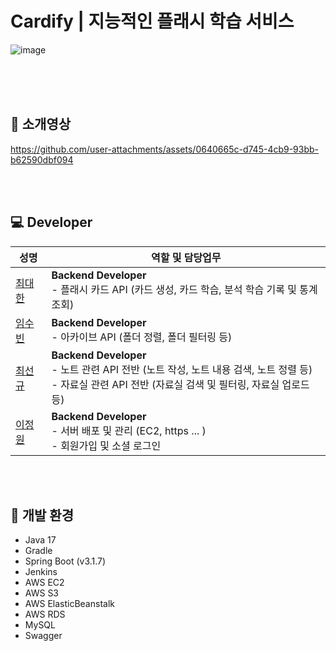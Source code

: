 # Cardify | 지능적인 플래시 학습 서비스
![image](https://github.com/user-attachments/assets/d582cc0a-2417-4983-8a53-54a170d467ab)

<br><br><br>

## 👑 소개영상
https://github.com/user-attachments/assets/0640665c-d745-4cb9-93bb-b62590dbf094

<br><br>

## 💻 Developer

| 성명                                                 | 역할 및 담당업무                                                                                                        |
|----------------------------------------------------|------------------------------------------------------------------------------------------------------------------|
| <a href="https://github.com/dhchoi98"> 최대한 </a>   | **Backend Developer**<br>- 플래시 카드 API (카드 생성, 카드 학습, 분석 학습 기록 및 통계 조회)
| <a href="https://github.com/afflogy"> 임수빈 </a>    | **Backend Developer**<br>- 아카이브 API (폴더 정렬, 폴더 필터링 등)                                                     |
| <a href="https://github.com/ohige01"> 최선규 </a>     | **Backend Developer**<br>- 노트 관련 API 전반 (노트 작성, 노트 내용 검색, 노트 정렬 등) <br>- 자료실 관련 API 전반 (자료실 검색 및 필터링, 자료실 업로드 등) 
| <a href="https://github.com/leegaarden"> 이정원 </a> | **Backend Developer**<br>- 서버 배포 및 관리 (EC2, https ... ) <br>- 회원가입 및 소셜 로그인                              |

<br><br>
## 🔨 개발 환경
* Java 17
* Gradle
* Spring Boot (v3.1.7)
* Jenkins
* AWS EC2
* AWS S3
* AWS ElasticBeanstalk
* AWS RDS
* MySQL
* Swagger
<br><br>
